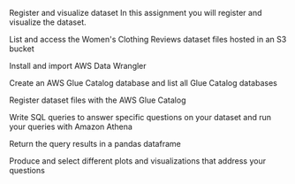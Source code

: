 Register and visualize dataset
In this assignment you will register and visualize the dataset.

List and access the Women's Clothing Reviews dataset files hosted in an S3 bucket

Install and import AWS Data Wrangler

Create an AWS Glue Catalog database and list all Glue Catalog databases

Register dataset files with the AWS Glue Catalog

Write SQL queries to answer specific questions on your dataset and run your queries with Amazon Athena

Return the query results in a pandas dataframe

Produce and select different plots and visualizations that address your questions
